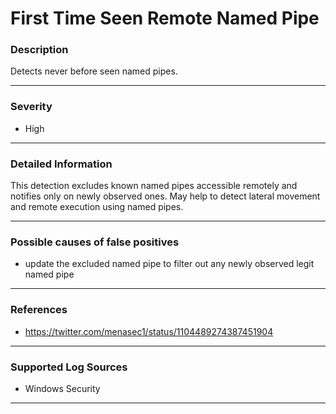 # First Time Seen Remote Named Pipe
### Description

Detects never before seen named pipes.

-------------------
### Severity

- High

-------------------

### Detailed Information

This detection excludes known named pipes accessible remotely and notifies only on newly observed ones. 
May help to detect lateral movement and remote execution using named pipes.

-------------------

### Possible causes of false positives

- update the excluded named pipe to filter out any newly observed legit named pipe

-------------------
### References

- https://twitter.com/menasec1/status/1104489274387451904

-------------------
### Supported Log Sources

- Windows Security

-------------------
